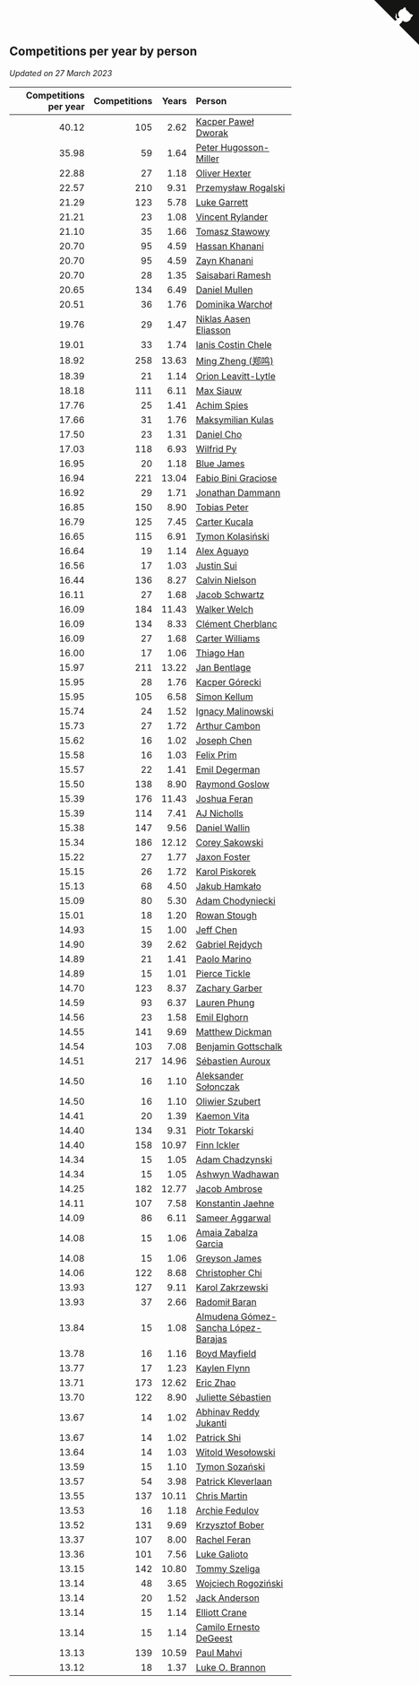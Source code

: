 ## Competitions per year by person

*Updated on 27 March 2023*

| Competitions per year | Competitions | Years | Person |
| ---: | ---: | ---: | :--- |
| 40.12 | 105 | 2.62 | [Kacper Paweł Dworak](https://www.worldcubeassociation.org/persons/2020DWOR01) |
| 35.98 | 59 | 1.64 | [Peter Hugosson-Miller](https://www.worldcubeassociation.org/persons/2021HUGO01) |
| 22.88 | 27 | 1.18 | [Oliver Hexter](https://www.worldcubeassociation.org/persons/2022HEXT01) |
| 22.57 | 210 | 9.31 | [Przemysław Rogalski](https://www.worldcubeassociation.org/persons/2013ROGA02) |
| 21.29 | 123 | 5.78 | [Luke Garrett](https://www.worldcubeassociation.org/persons/2017GARR05) |
| 21.21 | 23 | 1.08 | [Vincent Rylander](https://www.worldcubeassociation.org/persons/2022RYLA01) |
| 21.10 | 35 | 1.66 | [Tomasz Stawowy](https://www.worldcubeassociation.org/persons/2021STAW01) |
| 20.70 | 95 | 4.59 | [Hassan Khanani](https://www.worldcubeassociation.org/persons/2018KHAN26) |
| 20.70 | 95 | 4.59 | [Zayn Khanani](https://www.worldcubeassociation.org/persons/2018KHAN28) |
| 20.70 | 28 | 1.35 | [Saisabari Ramesh](https://www.worldcubeassociation.org/persons/2021RAME01) |
| 20.65 | 134 | 6.49 | [Daniel Mullen](https://www.worldcubeassociation.org/persons/2016MULL04) |
| 20.51 | 36 | 1.76 | [Dominika Warchoł](https://www.worldcubeassociation.org/persons/2021WARC01) |
| 19.76 | 29 | 1.47 | [Niklas Aasen Eliasson](https://www.worldcubeassociation.org/persons/2021ELIA01) |
| 19.01 | 33 | 1.74 | [Ianis Costin Chele](https://www.worldcubeassociation.org/persons/2021CHEL01) |
| 18.92 | 258 | 13.63 | [Ming Zheng (郑鸣)](https://www.worldcubeassociation.org/persons/2009ZHEN11) |
| 18.39 | 21 | 1.14 | [Orion Leavitt-Lytle](https://www.worldcubeassociation.org/persons/2022LEAV01) |
| 18.18 | 111 | 6.11 | [Max Siauw](https://www.worldcubeassociation.org/persons/2017SIAU02) |
| 17.76 | 25 | 1.41 | [Achim Spies](https://www.worldcubeassociation.org/persons/2021SPIE01) |
| 17.66 | 31 | 1.76 | [Maksymilian Kulas](https://www.worldcubeassociation.org/persons/2021KULA02) |
| 17.50 | 23 | 1.31 | [Daniel Cho](https://www.worldcubeassociation.org/persons/2021CHOD01) |
| 17.03 | 118 | 6.93 | [Wilfrid Py](https://www.worldcubeassociation.org/persons/2016PYWI01) |
| 16.95 | 20 | 1.18 | [Blue James](https://www.worldcubeassociation.org/persons/2022JAME01) |
| 16.94 | 221 | 13.04 | [Fabio Bini Graciose](https://www.worldcubeassociation.org/persons/2010GRAC02) |
| 16.92 | 29 | 1.71 | [Jonathan Dammann](https://www.worldcubeassociation.org/persons/2021DAMM01) |
| 16.85 | 150 | 8.90 | [Tobias Peter](https://www.worldcubeassociation.org/persons/2014PETE03) |
| 16.79 | 125 | 7.45 | [Carter Kucala](https://www.worldcubeassociation.org/persons/2015KUCA01) |
| 16.65 | 115 | 6.91 | [Tymon Kolasiński](https://www.worldcubeassociation.org/persons/2016KOLA02) |
| 16.64 | 19 | 1.14 | [Alex Aguayo](https://www.worldcubeassociation.org/persons/2022AGUA01) |
| 16.56 | 17 | 1.03 | [Justin Sui](https://www.worldcubeassociation.org/persons/2022SUIJ01) |
| 16.44 | 136 | 8.27 | [Calvin Nielson](https://www.worldcubeassociation.org/persons/2014NIEL03) |
| 16.11 | 27 | 1.68 | [Jacob Schwartz](https://www.worldcubeassociation.org/persons/2021SCHW01) |
| 16.09 | 184 | 11.43 | [Walker Welch](https://www.worldcubeassociation.org/persons/2011WELC01) |
| 16.09 | 134 | 8.33 | [Clément Cherblanc](https://www.worldcubeassociation.org/persons/2014CHER05) |
| 16.09 | 27 | 1.68 | [Carter Williams](https://www.worldcubeassociation.org/persons/2021WILL06) |
| 16.00 | 17 | 1.06 | [Thiago Han](https://www.worldcubeassociation.org/persons/2022HANT01) |
| 15.97 | 211 | 13.22 | [Jan Bentlage](https://www.worldcubeassociation.org/persons/2010BENT01) |
| 15.95 | 28 | 1.76 | [Kacper Górecki](https://www.worldcubeassociation.org/persons/2021GORE01) |
| 15.95 | 105 | 6.58 | [Simon Kellum](https://www.worldcubeassociation.org/persons/2016KELL12) |
| 15.74 | 24 | 1.52 | [Ignacy Malinowski](https://www.worldcubeassociation.org/persons/2021MALI02) |
| 15.73 | 27 | 1.72 | [Arthur Cambon](https://www.worldcubeassociation.org/persons/2021CAMB01) |
| 15.62 | 16 | 1.02 | [Joseph Chen](https://www.worldcubeassociation.org/persons/2022CHEN16) |
| 15.58 | 16 | 1.03 | [Felix Prim](https://www.worldcubeassociation.org/persons/2022PRIM01) |
| 15.57 | 22 | 1.41 | [Emil Degerman](https://www.worldcubeassociation.org/persons/2021DEGE01) |
| 15.50 | 138 | 8.90 | [Raymond Goslow](https://www.worldcubeassociation.org/persons/2014GOSL01) |
| 15.39 | 176 | 11.43 | [Joshua Feran](https://www.worldcubeassociation.org/persons/2011FERA01) |
| 15.39 | 114 | 7.41 | [AJ Nicholls](https://www.worldcubeassociation.org/persons/2015NICH04) |
| 15.38 | 147 | 9.56 | [Daniel Wallin](https://www.worldcubeassociation.org/persons/2013WALL03) |
| 15.34 | 186 | 12.12 | [Corey Sakowski](https://www.worldcubeassociation.org/persons/2011SAKO01) |
| 15.22 | 27 | 1.77 | [Jaxon Foster](https://www.worldcubeassociation.org/persons/2021FOST01) |
| 15.15 | 26 | 1.72 | [Karol Piskorek](https://www.worldcubeassociation.org/persons/2021PISK01) |
| 15.13 | 68 | 4.50 | [Jakub Hamkało](https://www.worldcubeassociation.org/persons/2018HAMK01) |
| 15.09 | 80 | 5.30 | [Adam Chodyniecki](https://www.worldcubeassociation.org/persons/2017CHOD02) |
| 15.01 | 18 | 1.20 | [Rowan Stough](https://www.worldcubeassociation.org/persons/2022STOU01) |
| 14.93 | 15 | 1.00 | [Jeff Chen](https://www.worldcubeassociation.org/persons/2022CHEN19) |
| 14.90 | 39 | 2.62 | [Gabriel Rejdych](https://www.worldcubeassociation.org/persons/2020REJD01) |
| 14.89 | 21 | 1.41 | [Paolo Marino](https://www.worldcubeassociation.org/persons/2021MARI04) |
| 14.89 | 15 | 1.01 | [Pierce Tickle](https://www.worldcubeassociation.org/persons/2022TICK01) |
| 14.70 | 123 | 8.37 | [Zachary Garber](https://www.worldcubeassociation.org/persons/2014GARB01) |
| 14.59 | 93 | 6.37 | [Lauren Phung](https://www.worldcubeassociation.org/persons/2016PHUN02) |
| 14.56 | 23 | 1.58 | [Emil Elghorn](https://www.worldcubeassociation.org/persons/2021ELGH01) |
| 14.55 | 141 | 9.69 | [Matthew Dickman](https://www.worldcubeassociation.org/persons/2013DICK01) |
| 14.54 | 103 | 7.08 | [Benjamin Gottschalk](https://www.worldcubeassociation.org/persons/2016GOTT01) |
| 14.51 | 217 | 14.96 | [Sébastien Auroux](https://www.worldcubeassociation.org/persons/2008AURO01) |
| 14.50 | 16 | 1.10 | [Aleksander Sołonczak](https://www.worldcubeassociation.org/persons/2022SOLO01) |
| 14.50 | 16 | 1.10 | [Oliwier Szubert](https://www.worldcubeassociation.org/persons/2022SZUB01) |
| 14.41 | 20 | 1.39 | [Kaemon Vita](https://www.worldcubeassociation.org/persons/2021VITA01) |
| 14.40 | 134 | 9.31 | [Piotr Tokarski](https://www.worldcubeassociation.org/persons/2013TOKA01) |
| 14.40 | 158 | 10.97 | [Finn Ickler](https://www.worldcubeassociation.org/persons/2012ICKL01) |
| 14.34 | 15 | 1.05 | [Adam Chadzynski](https://www.worldcubeassociation.org/persons/2022CHAD02) |
| 14.34 | 15 | 1.05 | [Ashwyn Wadhawan](https://www.worldcubeassociation.org/persons/2022WADH02) |
| 14.25 | 182 | 12.77 | [Jacob Ambrose](https://www.worldcubeassociation.org/persons/2010AMBR01) |
| 14.11 | 107 | 7.58 | [Konstantin Jaehne](https://www.worldcubeassociation.org/persons/2015JAEH01) |
| 14.09 | 86 | 6.11 | [Sameer Aggarwal](https://www.worldcubeassociation.org/persons/2017AGGA01) |
| 14.08 | 15 | 1.06 | [Amaia Zabalza Garcia](https://www.worldcubeassociation.org/persons/2022GARC03) |
| 14.08 | 15 | 1.06 | [Greyson James](https://www.worldcubeassociation.org/persons/2022JAME02) |
| 14.06 | 122 | 8.68 | [Christopher Chi](https://www.worldcubeassociation.org/persons/2014CHIC01) |
| 13.93 | 127 | 9.11 | [Karol Zakrzewski](https://www.worldcubeassociation.org/persons/2014ZAKR01) |
| 13.93 | 37 | 2.66 | [Radomił Baran](https://www.worldcubeassociation.org/persons/2020BARA02) |
| 13.84 | 15 | 1.08 | [Almudena Gómez-Sancha López-Barajas](https://www.worldcubeassociation.org/persons/2022GOME03) |
| 13.78 | 16 | 1.16 | [Boyd Mayfield](https://www.worldcubeassociation.org/persons/2022MAYF01) |
| 13.77 | 17 | 1.23 | [Kaylen Flynn](https://www.worldcubeassociation.org/persons/2022FLYN01) |
| 13.71 | 173 | 12.62 | [Eric Zhao](https://www.worldcubeassociation.org/persons/2010ZHAO19) |
| 13.70 | 122 | 8.90 | [Juliette Sébastien](https://www.worldcubeassociation.org/persons/2014SEBA01) |
| 13.67 | 14 | 1.02 | [Abhinav Reddy Jukanti](https://www.worldcubeassociation.org/persons/2022JUKA01) |
| 13.67 | 14 | 1.02 | [Patrick Shi](https://www.worldcubeassociation.org/persons/2022SHIP01) |
| 13.64 | 14 | 1.03 | [Witold Wesołowski](https://www.worldcubeassociation.org/persons/2022WESO01) |
| 13.59 | 15 | 1.10 | [Tymon Sozański](https://www.worldcubeassociation.org/persons/2022SOZA01) |
| 13.57 | 54 | 3.98 | [Patrick Kleverlaan](https://www.worldcubeassociation.org/persons/2019KLEV01) |
| 13.55 | 137 | 10.11 | [Chris Martin](https://www.worldcubeassociation.org/persons/2013MART03) |
| 13.53 | 16 | 1.18 | [Archie Fedulov](https://www.worldcubeassociation.org/persons/2022FEDU01) |
| 13.52 | 131 | 9.69 | [Krzysztof Bober](https://www.worldcubeassociation.org/persons/2013BOBE01) |
| 13.37 | 107 | 8.00 | [Rachel Feran](https://www.worldcubeassociation.org/persons/2015FERA01) |
| 13.36 | 101 | 7.56 | [Luke Galioto](https://www.worldcubeassociation.org/persons/2015GALI02) |
| 13.15 | 142 | 10.80 | [Tommy Szeliga](https://www.worldcubeassociation.org/persons/2012SZEL01) |
| 13.14 | 48 | 3.65 | [Wojciech Rogoziński](https://www.worldcubeassociation.org/persons/2019ROGO04) |
| 13.14 | 20 | 1.52 | [Jack Anderson](https://www.worldcubeassociation.org/persons/2021ANDE05) |
| 13.14 | 15 | 1.14 | [Elliott Crane](https://www.worldcubeassociation.org/persons/2022CRAN01) |
| 13.14 | 15 | 1.14 | [Camilo Ernesto DeGeest](https://www.worldcubeassociation.org/persons/2022DEGE01) |
| 13.13 | 139 | 10.59 | [Paul Mahvi](https://www.worldcubeassociation.org/persons/2012MAHV01) |
| 13.12 | 18 | 1.37 | [Luke O. Brannon](https://www.worldcubeassociation.org/persons/2021BRAN02) |


<a href="https://github.com/JustinTimeCuber/wca_statistics" class="github-corner" aria-label="View source on Github"><svg width="80" height="80" viewBox="0 0 250 250" style="fill:#151513; color:#fff; position: absolute; top: 0; border: 0; right: 0;" aria-hidden="true"><path d="M0,0 L115,115 L130,115 L142,142 L250,250 L250,0 Z"></path><path d="M128.3,109.0 C113.8,99.7 119.0,89.6 119.0,89.6 C122.0,82.7 120.5,78.6 120.5,78.6 C119.2,72.0 123.4,76.3 123.4,76.3 C127.3,80.9 125.5,87.3 125.5,87.3 C122.9,97.6 130.6,101.9 134.4,103.2" fill="currentColor" style="transform-origin: 130px 106px;" class="octo-arm"></path><path d="M115.0,115.0 C114.9,115.1 118.7,116.5 119.8,115.4 L133.7,101.6 C136.9,99.2 139.9,98.4 142.2,98.6 C133.8,88.0 127.5,74.4 143.8,58.0 C148.5,53.4 154.0,51.2 159.7,51.0 C160.3,49.4 163.2,43.6 171.4,40.1 C171.4,40.1 176.1,42.5 178.8,56.2 C183.1,58.6 187.2,61.8 190.9,65.4 C194.5,69.0 197.7,73.2 200.1,77.6 C213.8,80.2 216.3,84.9 216.3,84.9 C212.7,93.1 206.9,96.0 205.4,96.6 C205.1,102.4 203.0,107.8 198.3,112.5 C181.9,128.9 168.3,122.5 157.7,114.1 C157.9,116.9 156.7,120.9 152.7,124.9 L141.0,136.5 C139.8,137.7 141.6,141.9 141.8,141.8 Z" fill="currentColor" class="octo-body"></path></svg></a><style>.github-corner:hover .octo-arm{animation:octocat-wave 560ms ease-in-out}@keyframes octocat-wave{0%,100%{transform:rotate(0)}20%,60%{transform:rotate(-25deg)}40%,80%{transform:rotate(10deg)}}@media (max-width:500px){.github-corner:hover .octo-arm{animation:none}.github-corner .octo-arm{animation:octocat-wave 560ms ease-in-out}}</style>
